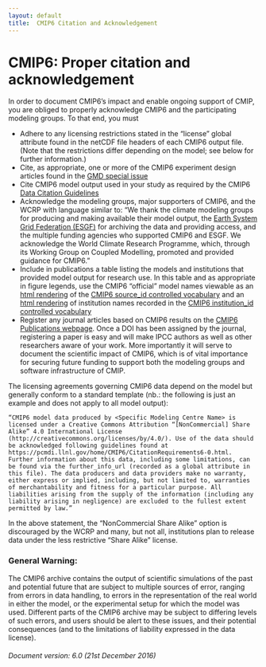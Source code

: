 ```yaml
---
layout: default
title:  CMIP6 Citation and Acknowledgement
---
```


# CMIP6: Proper citation and acknowledgement

In order to document CMIP6’s impact and enable ongoing support of CMIP, you are obliged to properly acknowledge CMIP6 and the participating modeling groups. To that end, you must

* Adhere to any licensing restrictions stated in the “license” global attribute found in the netCDF file headers of each CMIP6 output file. (Note that the restrictions differ depending on the model; see below for further information.)
* Cite, as appropriate, one or more of the CMIP6 experiment design articles found in the [GMD special issue](http://www.geosci-model-dev.net/special_issue590.html)
* Cite CMIP6 model output used in your study as required by the CMIP6 [Data Citation Guidelines](http://bit.ly/2gBCuqM)
* Acknowledge the modeling groups, major supporters of CMIP6, and the WCRP with language similar to: “We thank the climate modeling groups for producing and making available their model output, the [Earth System Grid Federation (ESGF)](http://esgf.llnl.gov/) for archiving the data and providing access, and the multiple funding agencies who supported CMIP6 and ESGF. We acknowledge the World Climate Research Programme, which, through its Working Group on Coupled Modelling, promoted and provided guidance for CMIP6.”
* Include in publications a table listing the models and institutions that provided model output for research use. In this table and as appropriate in figure legends, use the CMIP6 “official” model names viewable as an [html rendering](https://wcrp-cmip.github.io/CMIP6_CVs/docs/CMIP6_source_id.html) of the [CMIP6 source_id controlled vocabulary](https://github.com/WCRP-CMIP/CMIP6_CVs/blob/master/CMIP6_source_id.json) and an [html rendering](https://wcrp-cmip.github.io/CMIP6_CVs/docs/CMIP6_institution_id.html) of institution names recorded in the [CMIP6 institution_id controlled vocabulary](https://github.com/WCRP-CMIP/CMIP6_CVs/blob/master/CMIP6_institution_id.json)
* Register any journal articles based on CMIP6 results on the [CMIP6 Publications webpage](https://cmip-publications.llnl.gov/view/CMIP6/). Once a DOI has been assigned by the journal, registering a paper is easy and will make IPCC authors as well as other researchers aware of your work. More importantly it will serve to document the scientific impact of CMIP6, which is of vital importance for securing future funding to support both the modeling groups and software infrastructure of CMIP.

The licensing agreements governing CMIP6 data depend on the model but generally conform to a standard template (nb.: the following is just an example and does not apply to all model output):

```
“CMIP6 model data produced by <Specific Modeling Centre Name> is licensed under a Creative Commons Attribution “[NonCommercial] Share Alike” 4.0 International License (http://creativecommons.org/licenses/by/4.0/). Use of the data should be acknowledged following guidelines found at https://pcmdi.llnl.gov/home/CMIP6/CitationRequirements6-0.html.  Further information about this data, including some limitations, can be found via the further_info_url (recorded as a global attribute in this file). The data producers and data providers make no warranty, either express or implied, including, but not limited to, warranties of merchantability and fitness for a particular purpose. All liabilities arising from the supply of the information (including any liability arising in negligence) are excluded to the fullest extent permitted by law.”
```

In the above statement, the “NonCommercial Share Alike” option is discouraged by the WCRP and many, but not all, institutions plan to release data under the less restrictive “Share Alike” license.
   
### General Warning:

The CMIP6 archive contains the output of scientific simulations of the past and potential future that are subject to multiple sources of error, ranging from errors in data handling, to errors in the representation of the real world in either the model, or the experimental setup for which the model was used. Different parts of the CMIP6 archive may be subject to differing levels of such errors, and users should be alert to these issues, and their potential consequences (and to the limitations of liability expressed in the data license).

###### Document version: 6.0 (21st December 2016)
